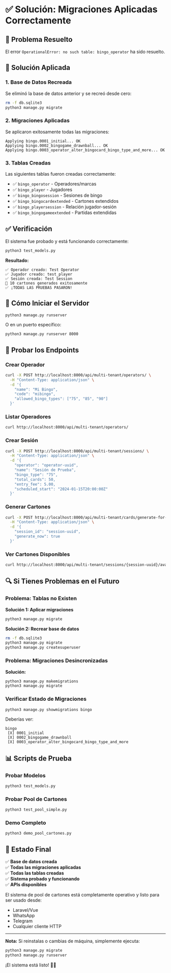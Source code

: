 # ✅ Solución: Migraciones Aplicadas Correctamente

## 🎯 Problema Resuelto

El error `OperationalError: no such table: bingo_operator` ha sido resuelto.

## 🔧 Solución Aplicada

### 1. Base de Datos Recreada

Se eliminó la base de datos anterior y se recreó desde cero:

```bash
rm -f db.sqlite3
python3 manage.py migrate
```

### 2. Migraciones Aplicadas

Se aplicaron exitosamente todas las migraciones:

```
Applying bingo.0001_initial... OK
Applying bingo.0002_bingogame_drawnball... OK
Applying bingo.0003_operator_alter_bingocard_bingo_type_and_more... OK
```

### 3. Tablas Creadas

Las siguientes tablas fueron creadas correctamente:

- ✅ `bingo_operator` - Operadores/marcas
- ✅ `bingo_player` - Jugadores
- ✅ `bingo_bingosession` - Sesiones de bingo
- ✅ `bingo_bingocardextended` - Cartones extendidos
- ✅ `bingo_playersession` - Relación jugador-sesión
- ✅ `bingo_bingogameextended` - Partidas extendidas

## ✅ Verificación

El sistema fue probado y está funcionando correctamente:

```bash
python3 test_models.py
```

**Resultado:**
```
✅ Operador creado: Test Operator
✅ Jugador creado: test_player
✅ Sesión creada: Test Session
🎲 10 cartones generados exitosamente
✅ ¡TODAS LAS PRUEBAS PASARON!
```

## 🚀 Cómo Iniciar el Servidor

```bash
python3 manage.py runserver
```

O en un puerto específico:

```bash
python3 manage.py runserver 8000
```

## 📡 Probar los Endpoints

### Crear Operador
```bash
curl -X POST http://localhost:8000/api/multi-tenant/operators/ \
  -H "Content-Type: application/json" \
  -d '{
    "name": "Mi Bingo",
    "code": "mibingo",
    "allowed_bingo_types": ["75", "85", "90"]
  }'
```

### Listar Operadores
```bash
curl http://localhost:8000/api/multi-tenant/operators/
```

### Crear Sesión
```bash
curl -X POST http://localhost:8000/api/multi-tenant/sessions/ \
  -H "Content-Type: application/json" \
  -d '{
    "operator": "operator-uuid",
    "name": "Sesión de Prueba",
    "bingo_type": "75",
    "total_cards": 50,
    "entry_fee": 5.00,
    "scheduled_start": "2024-01-15T20:00:00Z"
  }'
```

### Generar Cartones
```bash
curl -X POST http://localhost:8000/api/multi-tenant/cards/generate-for-session/ \
  -H "Content-Type: application/json" \
  -d '{
    "session_id": "session-uuid",
    "generate_now": true
  }'
```

### Ver Cartones Disponibles
```bash
curl http://localhost:8000/api/multi-tenant/sessions/{session-uuid}/available-cards/
```

## 🔍 Si Tienes Problemas en el Futuro

### Problema: Tablas no Existen

**Solución 1: Aplicar migraciones**
```bash
python3 manage.py migrate
```

**Solución 2: Recrear base de datos**
```bash
rm -f db.sqlite3
python3 manage.py migrate
python3 manage.py createsuperuser
```

### Problema: Migraciones Desincronizadas

**Solución:**
```bash
python3 manage.py makemigrations
python3 manage.py migrate
```

### Verificar Estado de Migraciones

```bash
python3 manage.py showmigrations bingo
```

Deberías ver:
```
bingo
 [X] 0001_initial
 [X] 0002_bingogame_drawnball
 [X] 0003_operator_alter_bingocard_bingo_type_and_more
```

## 📊 Scripts de Prueba

### Probar Modelos
```bash
python3 test_models.py
```

### Probar Pool de Cartones
```bash
python3 test_pool_simple.py
```

### Demo Completo
```bash
python3 demo_pool_cartones.py
```

## 🎉 Estado Final

✅ **Base de datos creada**  
✅ **Todas las migraciones aplicadas**  
✅ **Todas las tablas creadas**  
✅ **Sistema probado y funcionando**  
✅ **APIs disponibles**  

El sistema de pool de cartones está completamente operativo y listo para ser usado desde:
- Laravel/Vue
- WhatsApp
- Telegram
- Cualquier cliente HTTP

---

**Nota:** Si reinstalas o cambias de máquina, simplemente ejecuta:
```bash
python3 manage.py migrate
python3 manage.py runserver
```

¡El sistema está listo! 🎲✨

